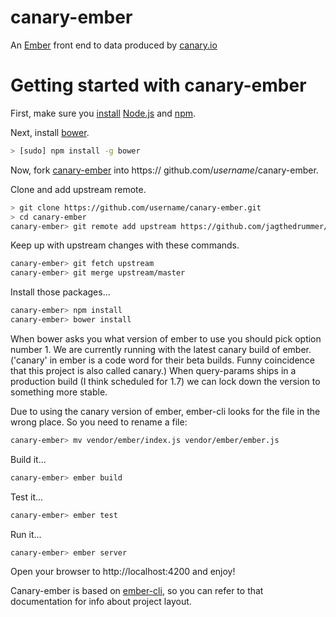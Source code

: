 # canary-ember
An [Ember][ember] front end to data produced by [canary.io][canary]

[canary]: http://www.canary.io/
[ember]: http://emberjs.com/
[node]: http://nodejs.org/
[npm]: http://npmjs.org/
[bower]: http://bower.io/

# Getting started with canary-ember

First, make sure you [install](http://www.joyent.com/blog/installing-node-and-npm) [Node.js][node] and [npm][npm].

Next, install [bower][bower].

```sh
> [sudo] npm install -g bower
```

Now, fork [canary-ember](https://github.com/jagthedrummer/canary-ember) into https:// github.com/_username_/canary-ember.

Clone and add upstream remote.
```sh
> git clone https://github.com/username/canary-ember.git
> cd canary-ember
canary-ember> git remote add upstream https://github.com/jagthedrummer/canary-ember.git
```

Keep up with upstream changes with these commands.
```sh
canary-ember> git fetch upstream
canary-ember> git merge upstream/master
```

Install those packages...
```sh
canary-ember> npm install
canary-ember> bower install 
```

When bower asks you what version of ember to use you should pick option
number 1.  We are currently running with the latest canary build of ember.
('canary' in ember is a code word for their beta builds.  Funny
coincidence that this project is also called canary.) When query-params
ships in a production build (I think scheduled for 1.7) we can lock down
the version to something more stable.

Due to using the canary version of ember, ember-cli looks for the file
in the wrong place. So you need to rename a file:

```sh
canary-ember> mv vendor/ember/index.js vendor/ember/ember.js
```

Build it...
```sh
canary-ember> ember build
```

Test it...
```sh
canary-ember> ember test
```

Run it...
```sh
canary-ember> ember server
```


Open your browser to http://localhost:4200 and enjoy!

Canary-ember is based on [ember-cli](http://iamstef.net/ember-cli/), so
you can refer to that documentation for info about project layout.
